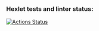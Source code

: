 ### Hexlet tests and linter status:
[![Actions Status](https://github.com/hsifananab/frontend-project-lvl3/workflows/hexlet-check/badge.svg)](https://github.com/hsifananab/frontend-project-lvl3/actions)